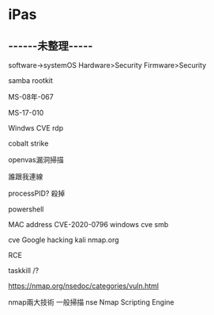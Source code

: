 # iPas

## ------未整理-----

software->systemOS
Hardware>Security
Firmware>Security

samba
rootkit
   

MS-08年-067

MS-17-010

Windws CVE rdp

cobalt strike

openvas漏洞掃描

誰跟我連線

processPID?
殺掉

powershell

MAC address
CVE-2020-0796
windows cve smb

cve
Google hacking
kali
nmap.org

RCE

taskkill /?

https://nmap.org/nsedoc/categories/vuln.html

nmap兩大技術 一般掃描  nse  Nmap Scripting Engine
